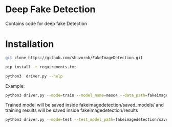 # Deep Fake Detection
Contains code for deep fake Detection

# Installation
```bash
git clone https://github.com/shuvornb/FakeImageDetection.git

pip install -r requirements.txt

python3  driver.py --help 
```
Example:
```bash
python3 driver.py --mode=train --model_name=meso4 --data_path=fakeimagedetection/sample_data/deepfake
```

Trained model will be saved inside fakeimagedetection/saved_models/ and training results will be saved inside fakeimagedetection/results

```bash
python3 driver.py --mode=test --test_model_path=fakeimagedetection/saved_models/meso4 --data_path=fakeimagedetection/sample_data/deepfake
```